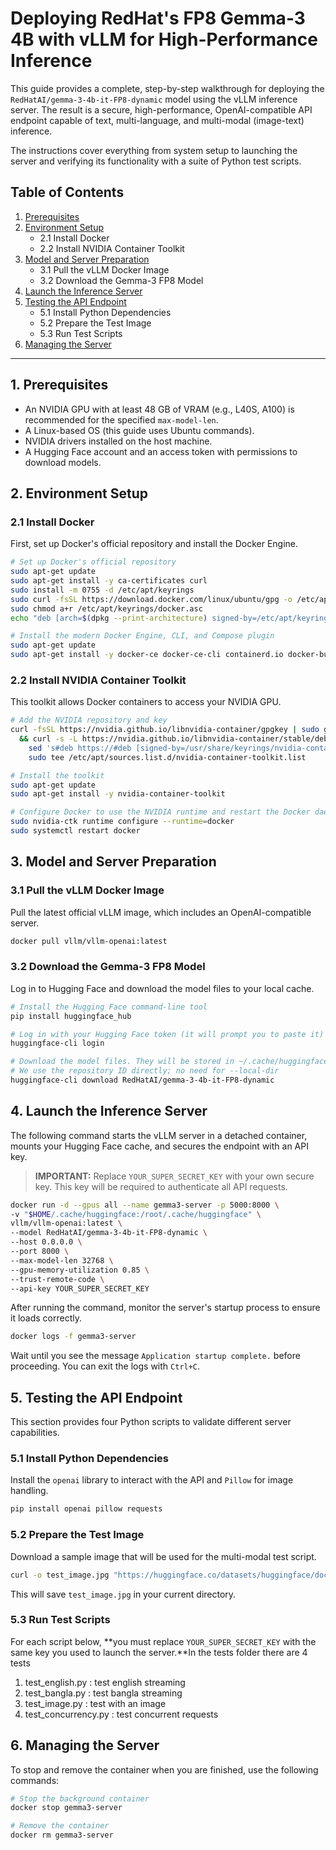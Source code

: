 # Deploying RedHat's FP8 Gemma-3 4B with vLLM for High-Performance Inference

This guide provides a complete, step-by-step walkthrough for deploying the `RedHatAI/gemma-3-4b-it-FP8-dynamic` model using the vLLM inference server. The result is a secure, high-performance, OpenAI-compatible API endpoint capable of text, multi-language, and multi-modal (image-text) inference.

The instructions cover everything from system setup to launching the server and verifying its functionality with a suite of Python test scripts.

## Table of Contents
1.  [Prerequisites](#1-prerequisites)
2.  [Environment Setup](#2-environment-setup)
    - 2.1 Install Docker
    - 2.2 Install NVIDIA Container Toolkit
3.  [Model and Server Preparation](#3-model-and-server-preparation)
    - 3.1 Pull the vLLM Docker Image
    - 3.2 Download the Gemma-3 FP8 Model
4.  [Launch the Inference Server](#4-launch-the-inference-server)
5.  [Testing the API Endpoint](#5-testing-the-api-endpoint)
    - 5.1 Install Python Dependencies
    - 5.2 Prepare the Test Image
    - 5.3 Run Test Scripts
6.  [Managing the Server](#6-managing-the-server)

---

## 1. Prerequisites

-   An NVIDIA GPU with at least 48 GB of VRAM (e.g., L40S, A100) is recommended for the specified `max-model-len`.
-   A Linux-based OS (this guide uses Ubuntu commands).
-   NVIDIA drivers installed on the host machine.
-   A Hugging Face account and an access token with permissions to download models.

## 2. Environment Setup

### 2.1 Install Docker
First, set up Docker's official repository and install the Docker Engine.

```bash
# Set up Docker's official repository
sudo apt-get update
sudo apt-get install -y ca-certificates curl
sudo install -m 0755 -d /etc/apt/keyrings
sudo curl -fsSL https://download.docker.com/linux/ubuntu/gpg -o /etc/apt/keyrings/docker.asc
sudo chmod a+r /etc/apt/keyrings/docker.asc
echo "deb [arch=$(dpkg --print-architecture) signed-by=/etc/apt/keyrings/docker.asc] https://download.docker.com/linux/ubuntu $(lsb_release -cs) stable" | sudo tee /etc/apt/sources.list.d/docker.list > /dev/null

# Install the modern Docker Engine, CLI, and Compose plugin
sudo apt-get update
sudo apt-get install -y docker-ce docker-ce-cli containerd.io docker-buildx-plugin docker-compose-plugin
```

### 2.2 Install NVIDIA Container Toolkit
This toolkit allows Docker containers to access your NVIDIA GPU.

```bash
# Add the NVIDIA repository and key
curl -fsSL https://nvidia.github.io/libnvidia-container/gpgkey | sudo gpg --dearmor -o /usr/share/keyrings/nvidia-container-toolkit-keyring.gpg \
  && curl -s -L https://nvidia.github.io/libnvidia-container/stable/deb/nvidia-container-toolkit.list | \
    sed 's#deb https://#deb [signed-by=/usr/share/keyrings/nvidia-container-toolkit-keyring.gpg] https://#g' | \
    sudo tee /etc/apt/sources.list.d/nvidia-container-toolkit.list

# Install the toolkit
sudo apt-get update
sudo apt-get install -y nvidia-container-toolkit

# Configure Docker to use the NVIDIA runtime and restart the Docker daemon
sudo nvidia-ctk runtime configure --runtime=docker
sudo systemctl restart docker
```

## 3. Model and Server Preparation

### 3.1 Pull the vLLM Docker Image
Pull the latest official vLLM image, which includes an OpenAI-compatible server.

```bash
docker pull vllm/vllm-openai:latest
```

### 3.2 Download the Gemma-3 FP8 Model
Log in to Hugging Face and download the model files to your local cache.

```bash
# Install the Hugging Face command-line tool
pip install huggingface_hub

# Log in with your Hugging Face token (it will prompt you to paste it)
huggingface-cli login

# Download the model files. They will be stored in ~/.cache/huggingface/
# We use the repository ID directly; no need for --local-dir
huggingface-cli download RedHatAI/gemma-3-4b-it-FP8-dynamic
```

## 4. Launch the Inference Server

The following command starts the vLLM server in a detached container, mounts your Hugging Face cache, and secures the endpoint with an API key.

> **IMPORTANT:** Replace `YOUR_SUPER_SECRET_KEY` with your own secure key. This key will be required to authenticate all API requests.

```bash
docker run -d --gpus all --name gemma3-server -p 5000:8000 \
-v "$HOME/.cache/huggingface:/root/.cache/huggingface" \
vllm/vllm-openai:latest \
--model RedHatAI/gemma-3-4b-it-FP8-dynamic \
--host 0.0.0.0 \
--port 8000 \
--max-model-len 32768 \
--gpu-memory-utilization 0.85 \
--trust-remote-code \
--api-key YOUR_SUPER_SECRET_KEY
```

After running the command, monitor the server's startup process to ensure it loads correctly.

```bash
docker logs -f gemma3-server
```
Wait until you see the message `Application startup complete.` before proceeding. You can exit the logs with `Ctrl+C`.

## 5. Testing the API Endpoint

This section provides four Python scripts to validate different server capabilities.

### 5.1 Install Python Dependencies
Install the `openai` library to interact with the API and `Pillow` for image handling.

```bash
pip install openai pillow requests
```

### 5.2 Prepare the Test Image
Download a sample image that will be used for the multi-modal test script.

```bash
curl -o test_image.jpg "https://huggingface.co/datasets/huggingface/documentation-images/resolve/main/pipeline-cat-chonk.jpeg"
```
This will save `test_image.jpg` in your current directory.

### 5.3 Run Test Scripts

For each script below, **you must replace `YOUR_SUPER_SECRET_KEY` with the same key you used to launch the server.**In the tests folder there are 4 tests
1. test_english.py : test english streaming 
2. test_bangla.py : test bangla streaming 
3. test_image.py : test with an image 
4. test_concurrency.py : test concurrent requests

## 6. Managing the Server

To stop and remove the container when you are finished, use the following commands:

```bash
# Stop the background container
docker stop gemma3-server

# Remove the container
docker rm gemma3-server
```

